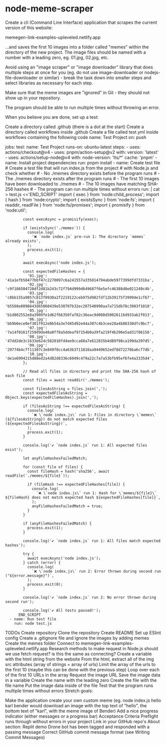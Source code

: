 # node-meme-scraper

Create a cli (Command Line Interface) application that scrapes the current version of this website:

memegen-link-examples-upleveled.netlify.app

...and saves the first 10 images into a folder called "memes" within the directory of the new project. The image files should be named with a number with a leading zero, eg. 01.jpg, 02.jpg, etc.

Avoid using an "image scraper" or "image downloader" library that does multiple steps at once for you (eg. do not use image-downloader or nodejs-file-downloader or similar) - break the task down into smaller steps and select libraries as necessary for each step.

Make sure that the meme images are "ignored" in Git - they should not show up in your repository.

The program should be able to run multiple times without throwing an error.

When you believe you are done, set up a test:

Create a directory called .github (there is a dot at the start)
Create a directory called workflows inside .github
Create a file called test.yml inside workflows containing the following code
name: Test Project
on: push

jobs:
test:
name: Test Project
runs-on: ubuntu-latest
steps: - uses: actions/checkout@v4 - uses: pnpm/action-setup@v2
with:
version: 'latest' - uses: actions/setup-node@v4
with:
node-version: 'lts/\*'
cache: 'pnpm' - name: Install project dependencies
run: pnpm install - name: Create test file # Create a test file that will run index.js from the project # with Node.js and check whether # - No ./memes directory exists before the program runs # - The ./memes directory exists after the program runs # - The first 10 images have been downloaded to ./memes # - The 10 images have matching SHA-256 hashes # - The program can run multiple times without errors
run: |
cat > test.js <<'END_SCRIPT'
import { exec } from 'node:child_process';
import { hash } from 'node:crypto';
import { existsSync } from 'node:fs';
import { readdir, readFile } from 'node:fs/promises';
import { promisify } from 'node:util';

            const execAsync = promisify(exec);

            if (existsSync('./memes')) {
              console.log(
                '❌ `node index.js` pre-run 1: The directory `memes` already exists',
              );
              process.exit(1);
            }

            await execAsync('node index.js');

            const expectedFileHashes = {
              '01.jpg': '41a1efb58477bbf47c2270097c6a241557a335814794abde5977399dfd7331ba',
              '02.jpg': 'c9f186504728df2d81b243c72f794d999d649687f6e5efc46388d0e021249c4b',
              '03.jpg': 'c8bb155a9857c813f0930a2f2219122ceb975d982fdf12b39175f39994e1cf67',
              '04.jpg': 'b5560e8098843d65060439e530707b32ec207540990aa7a715db78c3983f1018',
              '05.jpg': 'b1d802552e8a3909fe1d62f66350faf82c36eac9d088d50026116d933ab2f013',
              '06.jpg': 'bb9b0ece0ef301f912e0b54a3e7d45d92e44a307c4b3cee28a4b80330dfc9bc7',
              '07.jpg': '7a14f0161f259d9de48a0ff8a5ddeaf97154b0a39fa219f4b296e5ad31f86156',
              '08.jpg': '47dd2de3c1633e624c582010fd4ee9cca60a7e612835b4d89f98ca199da397d5',
              '09.jpg': '29774b4cff11307c3e849f0cc4a63b3711810aa9449652edf8d72276ba6cf7db',
              '10.jpg': 'de1e6994215d88ed2a4d82d8336c6049c479a22c7a7a53bfb95ef6fe4a3335d4',
            };

            // Read all files in directory and print the SHA-256 hash of each file
            const files = await readdir('./memes');

            const filesAsString = files.join(',');
            const expectedFilesAsString = Object.keys(expectedFileHashes).join(',');

            if (filesAsString !== expectedFilesAsString) {
              console.log(
                `❌ \`node index.js\` run 1: Files in directory \`memes\` (${filesAsString}) do not match expected files (${expectedFilesAsString})`,
              );
              process.exit(1);
            }

            console.log('✔️ `node index.js` run 1: All expected files exist');

            let anyFileHashesFailedMatch;

            for (const file of files) {
              const fileHash = hash('sha256', await readFile(`./memes/${file}`));

              if (fileHash !== expectedFileHashes[file]) {
                console.log(
                  `❌ \`node index.js\` run 1: Hash for \`memes/${file}\` ${fileHash} does not match expected hash ${expectedFileHashes[file]}`,
                );
                anyFileHashesFailedMatch = true;
              }
            }

            if (anyFileHashesFailedMatch) {
              process.exit(1);
            }

            console.log('✔️ `node index.js` run 1: All files match expected hashes');

            try {
              await execAsync('node index.js');
            } catch (error) {
              console.log(
                `❌ \`node index.js\` run 2: Error thrown during second run ("${error.message}")`,
              );
              process.exit(0);
            }

            console.log('✔️ `node index.js` run 2: No error thrown during second run');

            console.log('✔️ All tests passed!');
          END_SCRIPT
      - name: Run test file
        run: node test.js

TODOs
Create repository
Clone the repository
Create README
Set up ESlint config
Create a .gitignore file and ignore the images by adding memes
Create the memes folder
Connect to memegen-link-examples-upleveled.netlify.app
Research methods to make request in Node.js
should we use fetch request?
is this the same as connecting?
Create a variable with the html string from the website
From the html, extract all of the img src attributes (array of strings = array of urls)
Limit the array of the urls to the first 10 (maybe this can be done with the previous step)
Loop over each of the first 10 URLs in the array
Request the image URL
Save the image data in a variable
Create the name with the leading zero
Create the file with the file name
Put the image data inside of the file
Test that the program runs multiple times without errors
Stretch goals:

Make the application create your own custom meme (eg. node index.js hello karl bender would download an image with the top text of "hello", the bottom text of "karl", with the meme image of Bender)
Add a nice progress indicator (either messages or a progress bar)
Acceptance Criteria
Preflight runs through without errors in your project
Link in your GitHub repo's About section: Replit demo
Drone bot has been tagged and responded with a passing message
Correct GitHub commit message format (see Writing Commit Messages)
